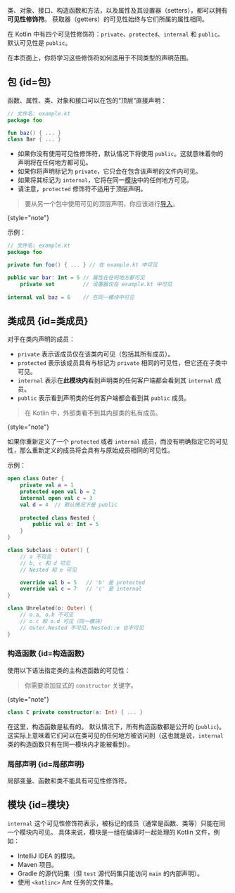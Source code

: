 [//]: # (title: 可见性修饰符)

类、对象、接口、构造函数和方法，以及属性及其设置器（setters），都可以拥有**可见性修饰符**。
获取器（getters）的可见性始终与它们所属的属性相同。

在 Kotlin 中有四个可见性修饰符：`private`、`protected`、`internal` 和 `public`。
默认可见性是 `public`。

在本页面上，你将学习这些修饰符如何适用于不同类型的声明范围。

## 包 {id=包}

函数、属性、类、对象和接口可以在包的“顶层”直接声明：

```kotlin
// 文件名: example.kt
package foo

fun baz() { ... }
class Bar { ... }
```

* 如果你没有使用可见性修饰符，默认情况下将使用 `public`。这就意味着你的声明将在任何地方都可见。
* 如果你将声明标记为 `private`，它只会在包含该声明的文件内可见。
* 如果将其标记为 `internal`，它将在同一[模块](#模块)中的任何地方可见。
* 请注意，`protected` 修饰符不适用于顶层声明。

> 要从另一个包中使用可见的顶层声明，你应该进行[导入](packages.md#导入)。
>
{style="note"}

示例：

```kotlin
// 文件名: example.kt
package foo

private fun foo() { ... } // 在 example.kt 中可见

public var bar: Int = 5 // 属性在任何地方都可见
    private set         // 设置器仅在 example.kt 中可见
    
internal val baz = 6    // 在同一模块中可见
```

## 类成员 {id=类成员}

对于在类内声明的成员：

* `private` 表示该成员仅在该类内可见（包括其所有成员）。
* `protected` 表示该成员具有与标记为 `private` 相同的可见性，但它还在子类中可见。
* `internal` 表示在**此模块内**看到声明类的任何客户端都会看到其 `internal` 成员。
* `public` 表示看到声明类的任何客户端都会看到其 `public` 成员。

> 在 Kotlin 中，外部类看不到其内部类的私有成员。
>
{style="note"}

如果你重新定义了一个 `protected` 或者 `internal` 成员，而没有明确指定它的可见性，那么重新定义的成员将会具有与原始成员相同的可见性。

示例：

```kotlin
open class Outer {
    private val a = 1
    protected open val b = 2
    internal open val c = 3
    val d = 4  // 默认情况下是 public
    
    protected class Nested {
        public val e: Int = 5
    }
}

class Subclass : Outer() {
    // a 不可见
    // b, c 和 d 可见
    // Nested 和 e 可见

    override val b = 5   // 'b' 是 protected
    override val c = 7   // 'c' 是 internal
}

class Unrelated(o: Outer) {
    // o.a, o.b 不可见
    // o.c 和 o.d 可见（同一模块）
    // Outer.Nested 不可见，Nested::e 也不可见
}
```

### 构造函数 {id=构造函数}

使用以下语法指定类的主构造函数的可见性：

> 你需要添加显式的 `constructor` 关键字。
>
{style="note"}

```kotlin
class C private constructor(a: Int) { ... }
```

在这里，构造函数是私有的。
默认情况下，所有构造函数都是公开的 (`public`)。
这实际上意味着它们可以在类可见的任何地方被访问到（这也就是说，`internal` 类的构造函数只有在同一模块内才能被看到）。

### 局部声明 {id=局部声明}

局部变量、函数和类不能具有可见性修饰符。

## 模块 {id=模块}

`internal` 这个可见性修饰符表示，被标记的成员（通常是函数、类等）只能在同一个模块内可见。
具体来说，模块是一组在编译时一起处理的 Kotlin 文件，例如：

* IntelliJ IDEA 的模块。
* Maven 项目。
* Gradle 的源代码集（但 `test` 源代码集只能访问 `main` 的内部声明）。
* 使用 `<kotlinc>` Ant 任务的文件集。

